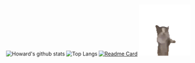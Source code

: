 ![Howard's github stats](https://github-readme-stats.vercel.app/api?username=zamhown&show_icons=true&theme=transparent&include_all_commits=true&count_private=true&line_height=20) ![Top Langs](https://github-readme-stats.vercel.app/api/top-langs/?username=zamhown&theme=transparent&layout=compact) [![Readme Card](https://github-readme-stats.vercel.app/api/pin/?username=visactor&repo=vchart&theme=transparent)](https://github.com/visactor/vchart) <img src="https://github.com/zamhown/zamhown/blob/main/happy_cat.gif" alt="cat" style="height:140px;"/>
